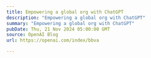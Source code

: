```yaml
---
title: Empowering a global org with ChatGPT
description: "Empowering a global org with ChatGPT"
summary: "Empowering a global org with ChatGPT"
pubDate: Thu, 21 Nov 2024 05:00:00 GMT
source: OpenAI Blog
url: https://openai.com/index/bbva

---
```


